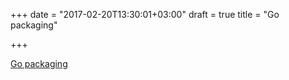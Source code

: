 +++
date = "2017-02-20T13:30:01+03:00"
draft = true
title = "Go packaging"

+++

<p><a href="https://www.goinggo.net/2017/02/design-philosophy-on-packaging.html">Go packaging</a></p>
